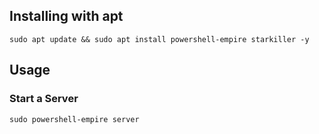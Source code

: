 ## Installing with apt
```
sudo apt update && sudo apt install powershell-empire starkiller -y
```
## Usage
### Start a Server
```
sudo powershell-empire server
```

